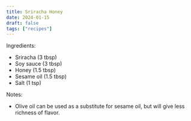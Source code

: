 ```yaml
---
title: Sriracha Honey
date: 2024-01-15
draft: false
tags: ["recipes"]
---
```


Ingredients:
- Sriracha (3 tbsp)
- Soy sauce (3 tbsp)
- Honey (1.5 tbsp)
- Sesame oil (1.5 tbsp)
- Salt (1 tsp)

Notes:
- Olive oil can be used as a substitute for sesame oil, but will give less richness of flavor.